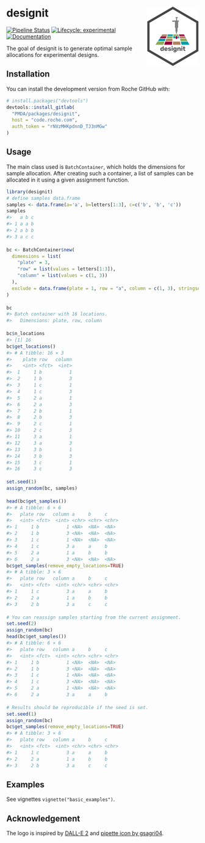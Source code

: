 
<!-- README.md is generated from README.Rmd. Please edit that file -->

# designit <a href="https://docs.roche.com/#/designit/latest"><img src="man/figures/logo.png" align="right" width="135" alt="hexagon logo" /></a>

<!-- badges: start -->

[![Pipeline
Status](https://code.roche.com/PMDA/packages/designit/badges/master/pipeline.svg)](https://code.roche.com/PMDA/packages/designit/-/commits/master)
[![Lifecycle:
experimental](https://img.shields.io/badge/lifecycle-experimental-orange.svg)](https://lifecycle.r-lib.org/articles/stages.html#experimental)
[![Documentation](https://img.shields.io/badge/docs-pkgdown-blue.svg)](http://docs.roche.com/#/designit/latest)
<!-- badges: end -->

The goal of designit is to generate optimal sample allocations for
experimental designs.

## Installation

You can install the development version from Roche GitHub with:

``` r
# install.packages("devtools")
devtools::install_gitlab(
  "PMDA/packages/designit",
  host = "code.roche.com",
  auth_token = "rNVzMHKpdnnD_TJ3nMGw"
)
```

## Usage

The main class used is `BatchContainer`, which holds the dimensions for
sample allocation. After creating such a container, a list of samples
can be allocated in it using a given assignment function.

``` r
library(designit)
# define samples data.frame
samples <- data.frame(a='a', b=letters[1:3], c=c('b', 'b', 'c'))
samples
#>   a b c
#> 1 a a b
#> 2 a b b
#> 3 a c c

bc <- BatchContainer$new(
  dimensions = list(
    "plate" = 3,
    "row" = list(values = letters[1:3]),
    "column" = list(values = c(1, 3))
  ),
  exclude = data.frame(plate = 1, row = "a", column = c(1, 3), stringsAsFactors = F)
)

bc
#> Batch container with 16 locations.
#>   Dimensions: plate, row, column

bc$n_locations
#> [1] 16
bc$get_locations()
#> # A tibble: 16 × 3
#>    plate row   column
#>    <int> <fct>  <int>
#>  1     1 b          1
#>  2     1 b          3
#>  3     1 c          1
#>  4     1 c          3
#>  5     2 a          1
#>  6     2 a          3
#>  7     2 b          1
#>  8     2 b          3
#>  9     2 c          1
#> 10     2 c          3
#> 11     3 a          1
#> 12     3 a          3
#> 13     3 b          1
#> 14     3 b          3
#> 15     3 c          1
#> 16     3 c          3

set.seed(1)
assign_random(bc, samples)

head(bc$get_samples())
#> # A tibble: 6 × 6
#>   plate row   column a     b     c    
#>   <int> <fct>  <int> <chr> <chr> <chr>
#> 1     1 b          1 <NA>  <NA>  <NA> 
#> 2     1 b          3 <NA>  <NA>  <NA> 
#> 3     1 c          1 <NA>  <NA>  <NA> 
#> 4     1 c          3 a     a     b    
#> 5     2 a          1 a     b     b    
#> 6     2 a          3 <NA>  <NA>  <NA>
bc$get_samples(remove_empty_locations=TRUE)
#> # A tibble: 3 × 6
#>   plate row   column a     b     c    
#>   <int> <fct>  <int> <chr> <chr> <chr>
#> 1     1 c          3 a     a     b    
#> 2     2 a          1 a     b     b    
#> 3     2 b          3 a     c     c

# You can reassign samples starting from the current assignment.
set.seed(2)
assign_random(bc)
head(bc$get_samples())
#> # A tibble: 6 × 6
#>   plate row   column a     b     c    
#>   <int> <fct>  <int> <chr> <chr> <chr>
#> 1     1 b          1 <NA>  <NA>  <NA> 
#> 2     1 b          3 <NA>  <NA>  <NA> 
#> 3     1 c          1 <NA>  <NA>  <NA> 
#> 4     1 c          3 <NA>  <NA>  <NA> 
#> 5     2 a          1 <NA>  <NA>  <NA> 
#> 6     2 a          3 a     a     b

# Results should be reproducible if the seed is set.
set.seed(1)
assign_random(bc)
bc$get_samples(remove_empty_locations=TRUE)
#> # A tibble: 3 × 6
#>   plate row   column a     b     c    
#>   <int> <fct>  <int> <chr> <chr> <chr>
#> 1     1 c          3 a     a     b    
#> 2     2 a          1 a     b     b    
#> 3     2 b          3 a     c     c
```

## Examples

See vignettes `vignette("basic_examples")`.

## Acknowledgement

The logo is inspired by [DALL-E 2](https://openai.com/dall-e-2/) and
[pipette icon by
gsagri04](https://openclipart.org/detail/140941/micropipette).
